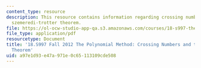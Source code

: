 ```yaml
---
content_type: resource
description: This resource contains information regarding crossing numbers and the
  szemeredi-trotter theorem.
file: https://ol-ocw-studio-app-qa.s3.amazonaws.com/courses/18-s997-the-polynomial-method-fall-2012/a97e1d93e47a971e0c65113109cde508_MIT18_S997F12_lec7.pdf
file_type: application/pdf
resourcetype: Document
title: '18.S997 Fall 2012 The Polynomial Method: Crossing Numbers and the Szemeredi-Trotter
  Theorem'
uid: a97e1d93-e47a-971e-0c65-113109cde508
---
```

